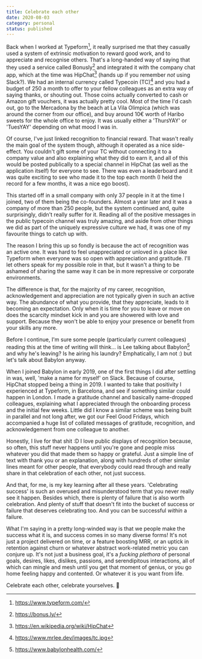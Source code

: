 ```yaml
---
title: Celebrate each other
date: 2020-08-03
category: personal
status: published
---
```


Back when I worked at Typeform[^0], it really surprised me that they casually used a system of extrinsic motivation to reward good work, and to appreciate and recognise others. That's a long-handed way of saying that they used a service called Bonusly[^1] and integrated it with the company chat app, which at the time was HipChat[^2] (hands up if you remember *not* using Slack?). We had an internal currency called Typecoin (TC)[^3] and you had a budget of 250 a month to offer to your fellow colleagues as an extra way of saying thanks, or shouting out. Those coins actually converted to cash or Amazon gift vouchers, it was actually pretty cool. Most of the time I'd cash out, go to the Mercadona by the beach at La Vila Olimpica (which was around the corner from our office), and buy around 10€ worth of Haribo sweets for the whole office to enjoy. It was usually either a 'ThursYAY' or 'TuesYAY' depending on what mood I was in.

Of course, I've just linked recognition to financial reward. That wasn't really the main goal of the system though, although it operated as a nice side-effect. You couldn't gift some of your TC without connecting it to a company value and also explaining what they did to earn it, and all of this would be posted publically to a special channel in HipChat (as well as the application itself) for everyone to see. There was even a leaderboard and it was quite exciting to see who made it to the top each month (I held the record for a few months, it was a nice ego boost).

This started off in a small company with only 37 people in it at the time I joined, two of them being the co-founders. Almost a year later and it was a company of more than 250 people, but the system continued and, quite surprisingly, didn't really suffer for it.  Reading all of the positive messages in the public typecoin channel was truly amazing, and aside from other things we did as part of the uniquely expressive culture we had, it was one of my favourite things to catch up with.

The reason I bring this up so fondly is because the act of recognition was an active one. It was hard to feel unappreciated or unloved in a place like Typeform when everyone was so open with appreciation and gratitude. I'll let others speak for my possible role in that, but it wasn't a thing to be ashamed of sharing the same way it can be in more repressive or corporate environments.

The difference is that, for the majority of my career, recognition, acknowledgement and appreciation are not typically given in such an active way. The abundance of what you provide, that they appreciate, leads to it becoming an expectation. Only when it is time for you to leave or move on does the scarcity mindset kick in and you are showered with love and support. Because they won't be able to enjoy your presence or benefit from your skills any more.

Before I continue, I'm sure some people (particularly current colleagues) reading this at the time of writing will think... is Lee talking about Babylon[^4] and why he's leaving? Is he airing his laundry? Emphatically, I am not :) but let's talk about Babylon anyway.

When I joined Babylon in early 2019, one of the first things I did after settling in was, well, 'make a name for myself' on Slack. Because of course, HipChat stopped being a thing in 2019. I wanted to take that positivity I experienced at Typeform, in Barcelona, and see if something similar could happen in London. I made a gratitude channel and basically name-dropped colleagues, explaining what I appreciated through the onboarding process and the initial few weeks. Little did I know a similar scheme was being built in parallel and not long after, we got our Feel Good Fridays, which accompanied a huge list of collated messages of gratitude, recognition, and acknowledgement from one colleague to another.

Honestly, I live for that shit :D I love public displays of recognition because, so often, this stuff never happens until you're gone and people miss whatever you did that made them so happy or grateful. Just a simple line of text with thank you or an explanation, along with hundreds of other similar lines meant for other people, that everybody could read through and really share in that celebration of each other, not just success.

And that, for me, is my key learning after all these years. 'Celebrating success' is such an overused and misunderstood term that you never really see it happen. Besides which, there is plenty of failure that is also worth celebration. And plenty of stuff that doesn't fit into the bucket of success or failure that deserves celebrating too. And you can be successful _within_ a failure.

What I'm saying in a pretty long-winded way is that we people make the success what it is, and success comes in so many diverse forms! It's not just a project delivered on time, or a feature boosting MRR, or an uptick in retention against churn or whatever abstract work-related metric you can conjure up. It's not just a business goal, it's a _fucking plethora_ of personal goals, desires, likes, dislikes, passions, and serendipitous interactions, all of which can mingle and mesh until you get that moment of genius, or you go home feeling happy and contented. Or whatever it is you want from life.

Celebrate each other, celebrate yourselves. 🥳

[^0]: <https://www.typeform.com/>
[^1]: <https://bonus.ly/>
[^2]: <https://en.wikipedia.org/wiki/HipChat>
[^3]: <https://www.mrlee.dev/images/tc.jpg>
[^4]: <https://www.babylonhealth.com/>
